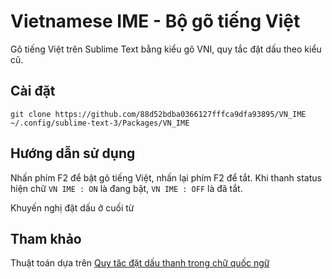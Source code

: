 # Vietnamese IME - Bộ gõ tiếng Việt

Gõ tiếng Việt trên Sublime Text bằng kiểu gõ VNI, quy tắc đặt dấu theo kiểu cũ.

## Cài đặt

```
git clone https://github.com/88d52bdba0366127fffca9dfa93895/VN_IME ~/.config/sublime-text-3/Packages/VN_IME
```

## Hướng dẫn sử dụng

Nhấn phím F2 để bật gõ tiếng Việt, nhấn lại phím F2 để tắt. Khi thanh status hiện chữ `VN IME : ON` là đang bật, `VN IME : OFF` là đã tắt.

Khuyến nghị đặt dấu ở cuối từ

## Tham khảo

Thuật toán dựa trên [Quy tăc đặt dấu thanh trong chữ quốc ngữ](http://vi.wikipedia.org/wiki/Quy_t%E1%BA%AFc_%C4%91%E1%BA%B7t_d%E1%BA%A5u_thanh_trong_ch%E1%BB%AF_qu%E1%BB%91c_ng%E1%BB%AF)